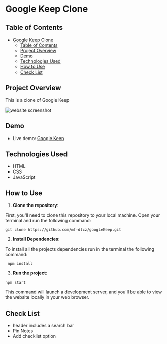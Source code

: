 # Google Keep Clone

## Table of Contents

- [Google Keep Clone](#Google-Keep-Clone)
  - [Table of Contents](#table-of-contents)
  - [Project Overview](#project-overview)
  - [Demo](#demo)
  - [Technologies Used](#technologies-used)
  - [How to Use](#how-to-use)
  - [Check List](#check-list)

## Project Overview

This is a clone of Google Keep

![website screenshot]()

## Demo

- Live demo: [Google Keep]()

## Technologies Used
  * HTML
  * CSS
  * JavaScript


## How to Use

1. **Clone the repository**:

First, you'll need to clone this repository to your local machine. Open your terminal and run the following command:

```git
git clone https://github.com/mf-dlcz/googleKeep.git
```

2. **Install Dependencies**:

To install all the projects dependencies run in the terminal the following command:

```git
 npm install
```

3. **Run the project**:

```git
npm start
```

This command will launch a development server, and you'll be able to view the website locally in your web browser.

## Check List
  * header includes a search bar
  * Pin Notes
  * Add checklist option